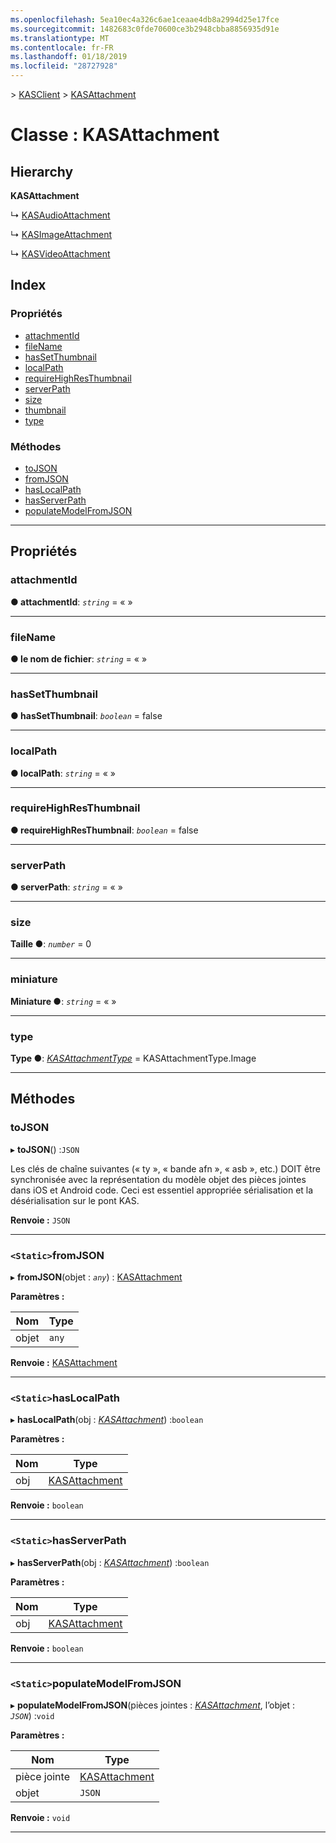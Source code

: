 ```yaml
---
ms.openlocfilehash: 5ea10ec4a326c6ae1ceaae4db8a2994d25e17fce
ms.sourcegitcommit: 1482683c0fde70600ce3b2948cbba8856935d91e
ms.translationtype: MT
ms.contentlocale: fr-FR
ms.lasthandoff: 01/18/2019
ms.locfileid: "28727928"
---
```

[](../README.md) > [KASClient](../modules/kasclient.md) > [KASAttachment](../classes/kasclient.kasattachment.md)

# <a name="class-kasattachment"></a>Classe : KASAttachment

## <a name="hierarchy"></a>Hierarchy

**KASAttachment**

↳ [KASAudioAttachment](kasclient.kasaudioattachment.md)

↳ [KASImageAttachment](kasclient.kasimageattachment.md)

↳ [KASVideoAttachment](kasclient.kasvideoattachment.md)

## <a name="index"></a>Index

### <a name="properties"></a>Propriétés

* [attachmentId](kasclient.kasattachment.md#attachmentid)
* [fileName](kasclient.kasattachment.md#filename)
* [hasSetThumbnail](kasclient.kasattachment.md#hassetthumbnail)
* [localPath](kasclient.kasattachment.md#localpath)
* [requireHighResThumbnail](kasclient.kasattachment.md#requirehighresthumbnail)
* [serverPath](kasclient.kasattachment.md#serverpath)
* [size](kasclient.kasattachment.md#size)
* [thumbnail](kasclient.kasattachment.md#thumbnail)
* [type](kasclient.kasattachment.md#type)
### <a name="methods"></a>Méthodes

* [toJSON](kasclient.kasattachment.md#tojson)
* [fromJSON](kasclient.kasattachment.md#fromjson)
* [hasLocalPath](kasclient.kasattachment.md#haslocalpath)
* [hasServerPath](kasclient.kasattachment.md#hasserverpath)
* [populateModelFromJSON](kasclient.kasattachment.md#populatemodelfromjson)

---

## <a name="properties"></a>Propriétés

<a id="attachmentid"></a>

###  <a name="attachmentid"></a>attachmentId

**● attachmentId**: *`string`* = « »

___

<a id="filename"></a>

###  <a name="filename"></a>fileName

**● le nom de fichier**: *`string`* = « »

___

<a id="hassetthumbnail"></a>

###  <a name="hassetthumbnail"></a>hasSetThumbnail

**● hasSetThumbnail**: *`boolean`* = false

___

<a id="localpath"></a>

###  <a name="localpath"></a>localPath

**● localPath**: *`string`* = « »

___

<a id="requirehighresthumbnail"></a>

###  <a name="requirehighresthumbnail"></a>requireHighResThumbnail

**● requireHighResThumbnail**: *`boolean`* = false

___

<a id="serverpath"></a>

###  <a name="serverpath"></a>serverPath

**● serverPath**: *`string`* = « »

___

<a id="size"></a>

###  <a name="size"></a>size

**Taille ●**: *`number`* = 0

___

<a id="thumbnail"></a>

###  <a name="thumbnail"></a>miniature

**Miniature ●**: *`string`* = « »

___

<a id="type"></a>

###  <a name="type"></a>type

**Type ●**: *[KASAttachmentType](../enums/kasclient.kasattachmenttype.md)* = KASAttachmentType.Image

___

## <a name="methods"></a>Méthodes

<a id="tojson"></a>

###  <a name="tojson"></a>toJSON

▸ **toJSON**() :`JSON`

Les clés de chaîne suivantes (« ty », « bande afn », « asb », etc.) DOIT être synchronisée avec la représentation du modèle objet des pièces jointes dans iOS et Android code. Ceci est essentiel appropriée sérialisation et la désérialisation sur le pont KAS.

**Renvoie :** `JSON`

___

<a id="fromjson"></a>

### <a name="static-fromjson"></a>`<Static>`fromJSON

▸ **fromJSON**(objet : *`any`*) : [KASAttachment](kasclient.kasattachment.md)

**Paramètres :**

| Nom | Type |
| ------ | ------ |
| objet | `any` |

**Renvoie :** [KASAttachment](kasclient.kasattachment.md)

___

<a id="haslocalpath"></a>

### <a name="static-haslocalpath"></a>`<Static>`hasLocalPath

▸ **hasLocalPath**(obj : *[KASAttachment](kasclient.kasattachment.md)*) :`boolean`

**Paramètres :**

| Nom | Type |
| ------ | ------ |
| obj | [KASAttachment](kasclient.kasattachment.md) |

**Renvoie :** `boolean`

___

<a id="hasserverpath"></a>

### <a name="static-hasserverpath"></a>`<Static>`hasServerPath

▸ **hasServerPath**(obj : *[KASAttachment](kasclient.kasattachment.md)*) :`boolean`

**Paramètres :**

| Nom | Type |
| ------ | ------ |
| obj | [KASAttachment](kasclient.kasattachment.md) |

**Renvoie :** `boolean`

___

<a id="populatemodelfromjson"></a>

### <a name="static-populatemodelfromjson"></a>`<Static>`populateModelFromJSON

▸ **populateModelFromJSON**(pièces jointes : *[KASAttachment](kasclient.kasattachment.md)*, l’objet : *`JSON`*) :`void`

**Paramètres :**

| Nom | Type |
| ------ | ------ |
| pièce jointe | [KASAttachment](kasclient.kasattachment.md) |
| objet | `JSON` |

**Renvoie :** `void`

___

